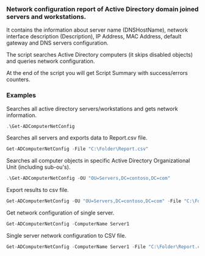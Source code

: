 ### Network configuration report of Active Directory domain joined servers and workstations.
It contains the information about server name (DNSHostName), network interface description (Description), IP Address, MAC Address, default gateway and DNS servers configuration.

The script searches Active Directory computers (it skips disabled objects) and queries network configuration.

At the end of the script you will get Script Summary with success/errors counters.

### Examples
Searches all active directory servers/workstations and gets network information. 
```powershell
.\Get-ADComputerNetConfig
```
Searches all servers and exports data to Report.csv file.
```powershell
Get-ADComputerNetConfig -File "C:\Folder\Report.csv"
```
Searches all computer objects in specific Active Directory Organizational Unit (including sub-ou's).
```powershell
.\Get-ADComputerNetConfig -OU "OU=Servers,DC=contoso,DC=com"
```
Export results to csv file.
```powershell
Get-ADComputerNetConfig -OU "OU=Servers,DC=contoso,DC=com" -File "C:\Folder\Report.csv"
```
Get network configuration of single server.
```powershell
Get-ADComputerNetConfig -ComputerName Server1
```
Single server network configuration to CSV file.
```powershell
Get-ADComputerNetConfig -ComputerName Server1 -File "C:\Folder\Report.csv"
```
